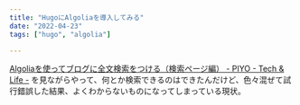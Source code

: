 ```yaml
---
title: "HugoにAlgoliaを導入してみる"
date: "2022-04-23"
tags: ["hugo", "algolia"]

---
```


[Algoliaを使ってブログに全文検索をつける（検索ページ編） - PIYO - Tech & Life -](https://blog.piyo.tech/posts/2018-04-08-hugo-search-page/) を見ながらやって、何とか検索できるのはできたんだけど、色々混ぜて試行錯誤した結果、よくわからないものになってしまっている現状。


